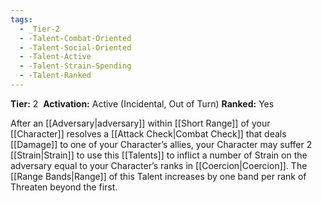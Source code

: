 ```yaml
---
tags:
  - _Tier-2
  - -Talent-Combat-Oriented
  - -Talent-Social-Oriented
  - -Talent-Active
  - -Talent-Strain-Spending
  - -Talent-Ranked
---
```

**Tier:** 2 
**Activation:** Active (Incidental, Out of Turn)
**Ranked:** Yes 

After an [[Adversary|adversary]] within [[Short Range]] of your [[Character]] resolves a [[Attack Check|Combat Check]] that deals [[Damage]] to one of your Character’s allies, your Character may suffer 2 [[Strain|Strain]] to use this [[Talents]] to inflict a number of Strain on the adversary equal to your Character’s ranks in [[Coercion|Coercion]]. The [[Range Bands|Range]] of this Talent increases by one band per rank of Threaten beyond the first.